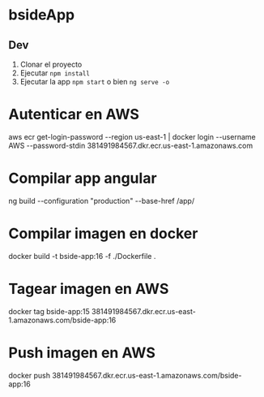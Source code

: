 # bsideApp

## Dev

1. Clonar el proyecto
2. Ejecutar ```npm install```
3. Ejecutar la app ```npm start``` o bien ```ng serve -o```

# Autenticar en AWS
aws ecr get-login-password --region us-east-1 | docker login --username AWS --password-stdin 381491984567.dkr.ecr.us-east-1.amazonaws.com
# Compilar app angular
ng build --configuration "production" --base-href /app/
# Compilar imagen en docker
docker build -t bside-app:16 -f ./Dockerfile .
# Tagear imagen en AWS
docker tag bside-app:15 381491984567.dkr.ecr.us-east-1.amazonaws.com/bside-app:16
# Push imagen en AWS
docker push 381491984567.dkr.ecr.us-east-1.amazonaws.com/bside-app:16